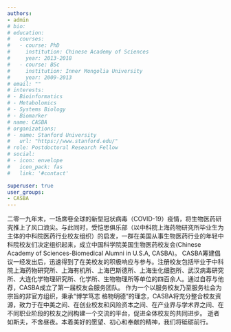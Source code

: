 ```yaml
---
authors:
- admin
# bio: 
# education:
#   courses:
#   - course: PhD
#     institution: Chinese Academy of Sciences
#     year: 2013-2018
#   - course: BSc
#     institution: Inner Mongolia University
#     year: 2009-2013
# email: ""
# interests:
# - Bioinformatics
# - Metabolomics
# - Systems Biology
# - Biomarker
# name: CASBA
# organizations:
# - name: Stanford University
#   url: "https://www.stanford.edu/"
# role: Postdoctoral Research Fellow
# social:
# - icon: envelope
#   icon_pack: fas
#   link: '#contact'

superuser: true
user_groups:
- CASBA
---
```


二零一九年末，一场席卷全球的新型冠状病毒（COVID-19）疫情，将生物医药研究推上了风口浪尖。与此同时，受恺思俱乐部（以中科院上海药物研究所毕业生为主体的中科院医药行业校友组织）的启发，一群在美国从事生物医药行业的年轻中科院校友们决定组织起来，成立中国科学院美国生物医药校友会(Chinese Academy of Sciences-Biomedical Alumni in U.S.A, CASBA)。
    CASBA筹建倡议一经发出后，迅速得到了在美校友的积极响应与参与。注册校友包括毕业于中科院上海药物研究所、上海有机所、上海巴斯德所、上海生化细胞所、武汉病毒研究所、大连化学物理研究所、化学所、生物物理所等单位的四百余人。通过自荐与他荐，CASBA成立了第一届校友会服务团队。
作为一个以服务校友乃至服务社会为宗旨的非官方组织，秉承“博学笃志 格物明德”的理念，CASBA将充分整合校友资源，致力于在中美之间、在创业校友和风险资本之间、在产业界与学术界之间、在不同职业阶段的校友之间构建一个交流的平台，促进全体校友的共同进步。
   逝者如斯夫，不舍昼夜。本着美好的愿望、初心和奉献的精神，我们将砥砺前行。